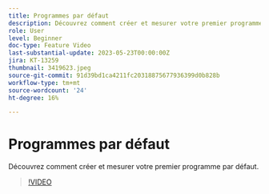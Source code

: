```yaml
---
title: Programmes par défaut
description: Découvrez comment créer et mesurer votre premier programme par défaut.
role: User
level: Beginner
doc-type: Feature Video
last-substantial-update: 2023-05-23T00:00:00Z
jira: KT-13259
thumbnail: 3419623.jpeg
source-git-commit: 91d39bd1ca4211fc20318875677936399d0b828b
workflow-type: tm+mt
source-wordcount: '24'
ht-degree: 16%

---
```



# Programmes par défaut

Découvrez comment créer et mesurer votre premier programme par défaut.

>[!VIDEO](https://video.tv.adobe.com/v/3419623/?learn=on)
